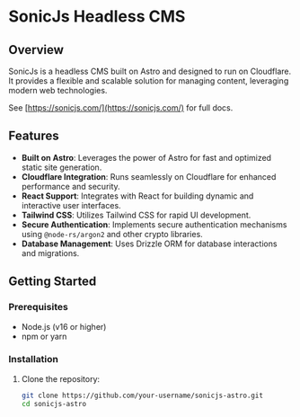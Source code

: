 # SonicJs Headless CMS

## Overview
SonicJs is a headless CMS built on Astro and designed to run on Cloudflare. It provides a flexible and scalable solution for managing content, leveraging modern web technologies.

See [https://sonicjs.com/](https://sonicjs.com/) for full docs.

## Features
- **Built on Astro**: Leverages the power of Astro for fast and optimized static site generation.
- **Cloudflare Integration**: Runs seamlessly on Cloudflare for enhanced performance and security.
- **React Support**: Integrates with React for building dynamic and interactive user interfaces.
- **Tailwind CSS**: Utilizes Tailwind CSS for rapid UI development.
- **Secure Authentication**: Implements secure authentication mechanisms using `@node-rs/argon2` and other crypto libraries.
- **Database Management**: Uses Drizzle ORM for database interactions and migrations.

## Getting Started

### Prerequisites
- Node.js (v16 or higher)
- npm or yarn

### Installation
1. Clone the repository:
   ```sh
   git clone https://github.com/your-username/sonicjs-astro.git
   cd sonicjs-astro
